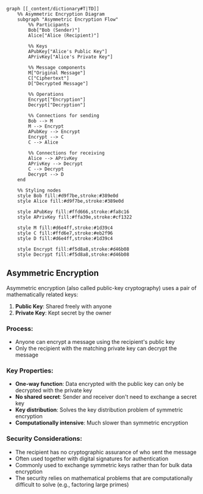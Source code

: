 ```mermaid
graph [[_content/dictionary#T|TD]]
    %% Asymmetric Encryption Diagram
    subgraph "Asymmetric Encryption Flow"
        %% Participants
        Bob["Bob (Sender)"]
        Alice["Alice (Recipient)"]

        %% Keys
        APubKey["Alice's Public Key"]
        APrivKey["Alice's Private Key"]

        %% Message components
        M["Original Message"]
        C["Ciphertext"]
        D["Decrypted Message"]

        %% Operations
        Encrypt["Encryption"]
        Decrypt["Decryption"]

        %% Connections for sending
        Bob --> M
        M --> Encrypt
        APubKey --> Encrypt
        Encrypt --> C
        C --> Alice

        %% Connections for receiving
        Alice --> APrivKey
        APrivKey --> Decrypt
        C --> Decrypt
        Decrypt --> D
    end

    %% Styling nodes
    style Bob fill:#d9f7be,stroke:#389e0d
    style Alice fill:#d9f7be,stroke:#389e0d

    style APubKey fill:#ffd666,stroke:#fa8c16
    style APrivKey fill:#ffa39e,stroke:#cf1322

    style M fill:#d6e4ff,stroke:#1d39c4
    style C fill:#ffd6e7,stroke:#eb2f96
    style D fill:#d6e4ff,stroke:#1d39c4

    style Encrypt fill:#f5d8a8,stroke:#d46b08
    style Decrypt fill:#f5d8a8,stroke:#d46b08
```

## Asymmetric Encryption

Asymmetric encryption (also called public-key cryptography) uses a pair of mathematically related keys:

1. **Public Key**: Shared freely with anyone
2. **Private Key**: Kept secret by the owner

### Process:
- Anyone can encrypt a message using the recipient's public key
- Only the recipient with the matching private key can decrypt the message

### Key Properties:
- **One-way function**: Data encrypted with the public key can only be decrypted with the private key
- **No shared secret**: Sender and receiver don't need to exchange a secret key
- **Key distribution**: Solves the key distribution problem of symmetric encryption
- **Computationally intensive**: Much slower than symmetric encryption

### Security Considerations:
- The recipient has no cryptographic assurance of who sent the message
- Often used together with digital signatures for authentication
- Commonly used to exchange symmetric keys rather than for bulk data encryption
- The security relies on mathematical problems that are computationally difficult to solve (e.g., factoring large primes) 